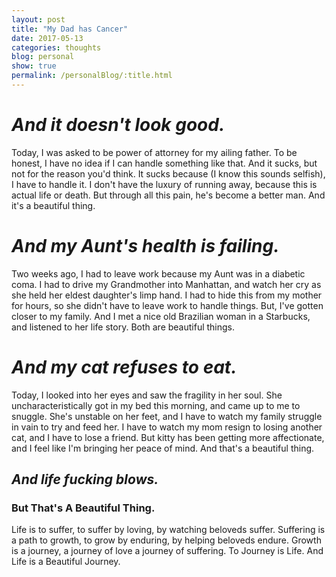 ```yaml
---
layout: post
title: "My Dad has Cancer"
date: 2017-05-13
categories: thoughts
blog: personal
show: true
permalink: /personalBlog/:title.html
---
```


# *And it doesn't look good.* #

Today, I was asked to be power of attorney for my ailing father. To be honest, I have no idea if I can handle something like that. And it sucks, but not for the reason you'd think. It sucks because (I know this sounds selfish), I have to handle it. I don't have the luxury of running away, because this is actual life or death. But through all this pain, he's become a better man. And it's a beautiful thing.

# *And my Aunt's health is failing.* #

Two weeks ago, I had to leave work because my Aunt was in a diabetic coma. I had to drive my Grandmother into Manhattan, and watch her cry as she held her eldest daughter's limp hand. I had to hide this from my mother for hours, so she didn't have to leave work to handle things. But, I've gotten closer to my family. And I met a nice old Brazilian woman in a Starbucks, and listened to her life story. Both are beautiful things.

# *And my cat refuses to eat.* #

Today, I looked into her eyes and saw the fragility in her soul. She uncharacteristically got in my bed this morning, and came up to me to snuggle. She's unstable on her feet, and I have to watch my family struggle in vain to try and feed her. I have to watch my mom resign to losing another cat, and I have to lose a friend. But kitty has been getting more affectionate, and I feel like I'm bringing her peace of mind. And that's a beautiful thing.

## *And life fucking blows.* ##

### **But That's A Beautiful Thing.** ###

Life is to suffer, to suffer by loving, by watching beloveds suffer.
Suffering is a path to growth, to grow by enduring, by helping beloveds endure.
Growth is a journey, a journey of love a journey of suffering.
To Journey is Life. And Life is a Beautiful Journey.
